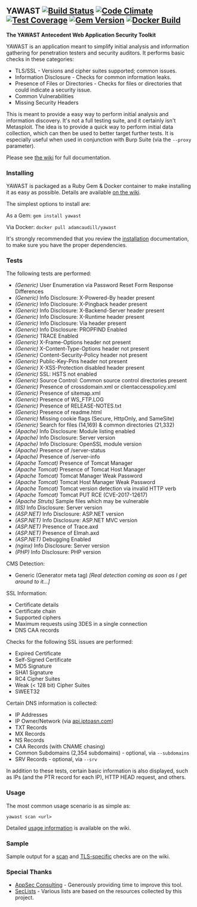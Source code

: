 ## YAWAST [![Build Status](https://travis-ci.org/adamcaudill/yawast.svg?branch=master)](https://travis-ci.org/adamcaudill/yawast) [![Code Climate](https://codeclimate.com/github/adamcaudill/yawast/badges/gpa.svg)](https://codeclimate.com/github/adamcaudill/yawast) [![Test Coverage](https://codeclimate.com/github/adamcaudill/yawast/badges/coverage.svg)](https://codeclimate.com/github/adamcaudill/yawast/coverage) [![Gem Version](https://badge.fury.io/rb/yawast.svg)](https://badge.fury.io/rb/yawast) [![Docker Build](https://img.shields.io/docker/automated/adamcaudill/yawast.svg)](https://hub.docker.com/r/adamcaudill/yawast/)

**The YAWAST Antecedent Web Application Security Toolkit**

YAWAST is an application meant to simplify initial analysis and information gathering for penetration testers and security auditors. It performs basic checks in these categories:

* TLS/SSL - Versions and cipher suites supported; common issues.
* Information Disclosure - Checks for common information leaks.
* Presence of Files or Directories - Checks for files or directories that could indicate a security issue.
* Common Vulnerabilities
* Missing Security Headers

This is meant to provide a easy way to perform initial analysis and information discovery. It's not a full testing suite, and it certainly isn't Metasploit. The idea is to provide a quick way to perform initial data collection, which can then be used to better target further tests. It is especially useful when used in conjunction with Burp Suite (via the `--proxy` parameter).

Please see [the wiki](https://github.com/adamcaudill/yawast/wiki) for full documentation.

### Installing

YAWAST is packaged as a Ruby Gem & Docker container to make installing it as easy as possible. Details are available [on the wiki](https://github.com/adamcaudill/yawast/wiki/Installation).

The simplest options to install are:

As a Gem: `gem install yawast`

Via Docker: `docker pull adamcaudill/yawast`

It's strongly recommended that you review the [installation](https://github.com/adamcaudill/yawast/wiki/Installation) documentation, to make sure you have the proper dependencies.

### Tests

The following tests are performed:

* *(Generic)* User Enumeration via Password Reset Form Response Differences
* *(Generic)* Info Disclosure: X-Powered-By header present
* *(Generic)* Info Disclosure: X-Pingback header present
* *(Generic)* Info Disclosure: X-Backend-Server header present
* *(Generic)* Info Disclosure: X-Runtime header present
* *(Generic)* Info Disclosure: Via header present
* *(Generic)* Info Disclosure: PROPFIND Enabled
* *(Generic)* TRACE Enabled
* *(Generic)* X-Frame-Options header not present
* *(Generic)* X-Content-Type-Options header not present
* *(Generic)* Content-Security-Policy header not present
* *(Generic)* Public-Key-Pins header not present
* *(Generic)* X-XSS-Protection disabled header present
* *(Generic)* SSL: HSTS not enabled
* *(Generic)* Source Control: Common source control directories present
* *(Generic)* Presence of crossdomain.xml or clientaccesspolicy.xml
* *(Generic)* Presence of sitemap.xml
* *(Generic)* Presence of WS_FTP.LOG
* *(Generic)* Presence of RELEASE-NOTES.txt
* *(Generic)* Presence of readme.html
* *(Generic)* Missing cookie flags (Secure, HttpOnly, and SameSite)
* *(Generic)* Search for files (14,169) & common directories (21,332)
* *(Apache)* Info Disclosure: Module listing enabled
* *(Apache)* Info Disclosure: Server version
* *(Apache)* Info Disclosure: OpenSSL module version
* *(Apache)* Presence of /server-status
* *(Apache)* Presence of /server-info
* *(Apache Tomcat)* Presence of Tomcat Manager
* *(Apache Tomcat)* Presence of Tomcat Host Manager
* *(Apache Tomcat)* Tomcat Manager Weak Password
* *(Apache Tomcat)* Tomcat Host Manager Weak Password
* *(Apache Tomcat)* Tomcat version detection via invalid HTTP verb
* *(Apache Tomcat)* Tomcat PUT RCE (CVE-2017-12617)
* *(Apache Struts)* Sample files which may be vulnerable
* *(IIS)* Info Disclosure: Server version
* *(ASP.NET)* Info Disclosure: ASP.NET version
* *(ASP.NET)* Info Disclosure: ASP.NET MVC version
* *(ASP.NET)* Presence of Trace.axd
* *(ASP.NET)* Presence of Elmah.axd
* *(ASP.NET)* Debugging Enabled
* *(nginx)* Info Disclosure: Server version
* *(PHP)* Info Disclosure: PHP version

CMS Detection:

* Generic (Generator meta tag) *[Real detection coming as soon as I get around to it...]*

SSL Information:

* Certificate details
* Certificate chain
* Supported ciphers
* Maximum requests using 3DES in a single connection
* DNS CAA records

Checks for the following SSL issues are performed:

* Expired Certificate
* Self-Signed Certificate
* MD5 Signature
* SHA1 Signature
* RC4 Cipher Suites
* Weak (< 128 bit) Cipher Suites
* SWEET32

Certain DNS information is collected:

* IP Addresses
* IP Owner/Network (via [api.iptoasn.com](https://api.iptoasn.com/))
* TXT Records
* MX Records
* NS Records
* CAA Records (with CNAME chasing)
* Common Subdomains (2,354 subdomains) - optional, via `--subdomains`
* SRV Records - optional, via `--srv`

In addition to these tests, certain basic information is also displayed, such as IPs (and the PTR record for each IP), HTTP HEAD request, and others.

### Usage

The most common usage scenario is as simple as:

`yawast scan <url>`

Detailed [usage information](https://github.com/adamcaudill/yawast/wiki/Usage-&-Parameters) is available on the wiki.

### Sample

Sample output for a [scan](https://github.com/adamcaudill/yawast/wiki/Sample-Output) and [TLS-specific](https://github.com/adamcaudill/yawast/wiki/Scanning-TLS-(SSL)) checks are on the wiki.

### Special Thanks

* [AppSec Consulting](https://www.appsecconsulting.com/) - Generously providing time to improve this tool.
* [SecLists](https://github.com/danielmiessler/SecLists) - Various lists are based on the resources collected by this project.
